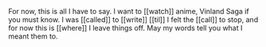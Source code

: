 For now, this is all I have to say. I want to [[watch]] anime, Vinland Saga if you must know. I was [[called]] to [[write]] [[til]] I felt the [[call]] to stop, and for now this is [[where]] I leave things off. May my words tell you what I meant them to.